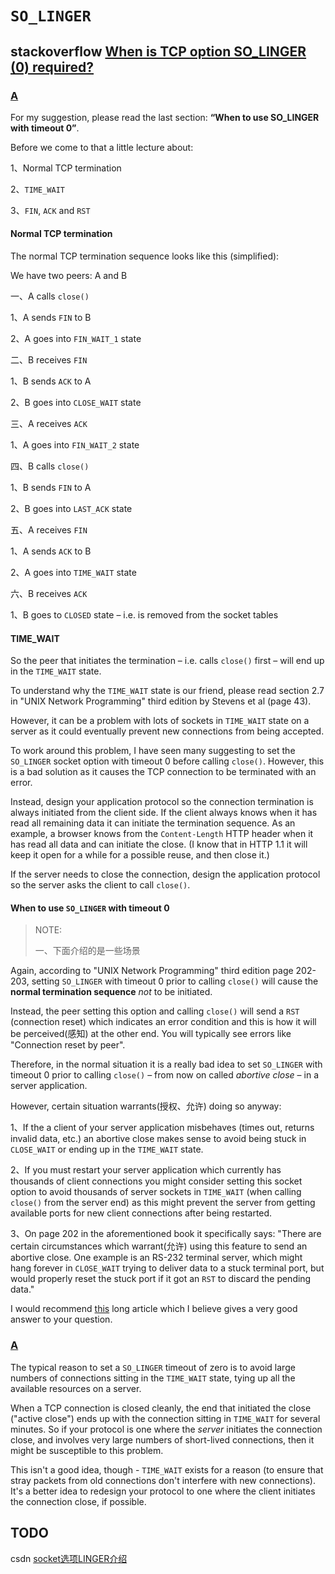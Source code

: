 # `SO_LINGER` 



## stackoverflow [When is TCP option SO_LINGER (0) required?](https://stackoverflow.com/questions/3757289/when-is-tcp-option-so-linger-0-required)



### [A](https://stackoverflow.com/a/13088864)

For my suggestion, please read the last section: **“When to use SO_LINGER with timeout 0”**.

Before we come to that a little lecture about:

1、Normal TCP termination

2、`TIME_WAIT`

3、`FIN`, `ACK` and `RST`

#### Normal TCP termination

The normal TCP termination sequence looks like this (simplified):

We have two peers: A and B

一、A calls `close()`

1、A sends `FIN` to B

2、A goes into `FIN_WAIT_1` state

二、B receives `FIN`

1、B sends `ACK` to A

2、B goes into `CLOSE_WAIT` state

三、A receives `ACK`

1、A goes into `FIN_WAIT_2` state

四、B calls `close()`

1、B sends `FIN` to A

2、B goes into `LAST_ACK` state

五、A receives `FIN`

1、A sends `ACK` to B

2、A goes into `TIME_WAIT` state

六、B receives `ACK`

1、B goes to `CLOSED` state – i.e. is removed from the socket tables

#### TIME_WAIT

So the peer that initiates the termination – i.e. calls `close()` first – will end up in the `TIME_WAIT` state.

To understand why the `TIME_WAIT` state is our friend, please read section 2.7 in "UNIX Network Programming" third edition by Stevens et al (page 43).

However, it can be a problem with lots of sockets in `TIME_WAIT` state on a server as it could eventually prevent new connections from being accepted.

To work around this problem, I have seen many suggesting to set the `SO_LINGER` socket option with timeout 0 before calling `close()`. However, this is a bad solution as it causes the TCP connection to be terminated with an error.

Instead, design your application protocol so the connection termination is always initiated from the client side. If the client always knows when it has read all remaining data it can initiate the termination sequence. As an example, a browser knows from the `Content-Length` HTTP header when it has read all data and can initiate the close. (I know that in HTTP 1.1 it will keep it open for a while for a possible reuse, and then close it.)

If the server needs to close the connection, design the application protocol so the server asks the client to call `close()`.

#### When to use `SO_LINGER` with timeout 0

> NOTE: 
>
> 一、下面介绍的是一些场景

Again, according to "UNIX Network Programming" third edition page 202-203, setting `SO_LINGER` with timeout 0 prior to calling `close()` will cause the **normal termination sequence** *not* to be initiated.

Instead, the peer setting this option and calling `close()` will send a `RST` (connection reset) which indicates an error condition and this is how it will be perceived(感知) at the other end. You will typically see errors like "Connection reset by peer".

Therefore, in the normal situation it is a really bad idea to set `SO_LINGER` with timeout 0 prior to calling `close()` – from now on called *abortive close* – in a server application.

However, certain situation warrants(授权、允许) doing so anyway:

1、If the a client of your server application misbehaves (times out, returns invalid data, etc.) an abortive close makes sense to avoid being stuck in `CLOSE_WAIT` or ending up in the `TIME_WAIT` state.

2、If you must restart your server application which currently has thousands of client connections you might consider setting this socket option to avoid thousands of server sockets in `TIME_WAIT` (when calling `close()` from the server end) as this might prevent the server from getting available ports for new client connections after being restarted.

3、On page 202 in the aforementioned book it specifically says: "There are certain circumstances which warrant(允许) using this feature to send an abortive close. One example is an RS-232 terminal server, which might hang forever in `CLOSE_WAIT` trying to deliver data to a stuck terminal port, but would properly reset the stuck port if it got an `RST` to discard the pending data."

I would recommend [this](http://www.serverframework.com/asynchronousevents/2011/01/time-wait-and-its-design-implications-for-protocols-and-scalable-servers.html) long article which I believe gives a very good answer to your question.



### [A](https://stackoverflow.com/a/3760186)

The typical reason to set a `SO_LINGER` timeout of zero is to avoid large numbers of connections sitting in the `TIME_WAIT` state, tying up all the available resources on a server.

When a TCP connection is closed cleanly, the end that initiated the close ("active close") ends up with the connection sitting in `TIME_WAIT` for several minutes. So if your protocol is one where the *server* initiates the connection close, and involves very large numbers of short-lived connections, then it might be susceptible to this problem.

This isn't a good idea, though - `TIME_WAIT` exists for a reason (to ensure that stray packets from old connections don't interfere with new connections). It's a better idea to redesign your protocol to one where the client initiates the connection close, if possible.



## TODO

csdn [socket选项LINGER介绍](https://blog.csdn.net/ET_Endeavoring/article/details/94662762)
